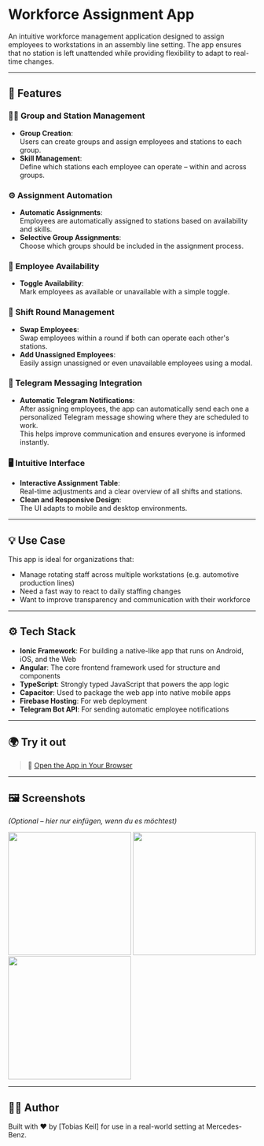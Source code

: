 # Workforce Assignment App

An intuitive workforce management application designed to assign employees to workstations in an assembly line setting. The app ensures that no station is left unattended while providing flexibility to adapt to real-time changes.

---

## 🚀 Features

### 🧑‍🔧 Group and Station Management
- **Group Creation**:  
  Users can create groups and assign employees and stations to each group.  
- **Skill Management**:  
  Define which stations each employee can operate – within and across groups.  

### ⚙️ Assignment Automation
- **Automatic Assignments**:  
  Employees are automatically assigned to stations based on availability and skills.  
- **Selective Group Assignments**:  
  Choose which groups should be included in the assignment process.  

### 📅 Employee Availability
- **Toggle Availability**:  
  Mark employees as available or unavailable with a simple toggle.  

### 🔄 Shift Round Management
- **Swap Employees**:  
  Swap employees within a round if both can operate each other's stations.  
- **Add Unassigned Employees**:  
  Easily assign unassigned or even unavailable employees using a modal.  

### 📲 Telegram Messaging Integration
- **Automatic Telegram Notifications**:  
  After assigning employees, the app can automatically send each one a personalized Telegram message showing where they are scheduled to work.  
  This helps improve communication and ensures everyone is informed instantly.

### 🖥️ Intuitive Interface
- **Interactive Assignment Table**:  
  Real-time adjustments and a clear overview of all shifts and stations.  
- **Clean and Responsive Design**:  
  The UI adapts to mobile and desktop environments.

---

## 💡 Use Case

This app is ideal for organizations that:
- Manage rotating staff across multiple workstations (e.g. automotive production lines)
- Need a fast way to react to daily staffing changes
- Want to improve transparency and communication with their workforce

---

## ⚙️ Tech Stack

- **Ionic Framework**: For building a native-like app that runs on Android, iOS, and the Web  
- **Angular**: The core frontend framework used for structure and components  
- **TypeScript**: Strongly typed JavaScript that powers the app logic  
- **Capacitor**: Used to package the web app into native mobile apps  
- **Firebase Hosting**: For web deployment  
- **Telegram Bot API**: For sending automatic employee notifications  

---

## 🌍 Try it out

> 🔗 [Open the App in Your Browser](https://workforceassignment.firebaseapp.com)

---

## 🖼️ Screenshots

*(Optional – hier nur einfügen, wenn du es möchtest)*

<p float="left">
  <img src="screenshots/home.png" width="250" />
  <img src="screenshots/group-creation.png" width="250" />
  <img src="screenshots/assignment.png" width="250" />
</p>

---

## 🧑‍💻 Author

Built with ❤️ by [Tobias Keil] for use in a real-world setting at Mercedes-Benz.

